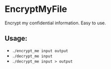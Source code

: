 EncryptMyFile
=============

Encrypt my confidential information. Easy to use.


Usage:
--------

- `./encrypt_me input output`
- `./decrypt_me input`
- `./decrypt_me input > output`
